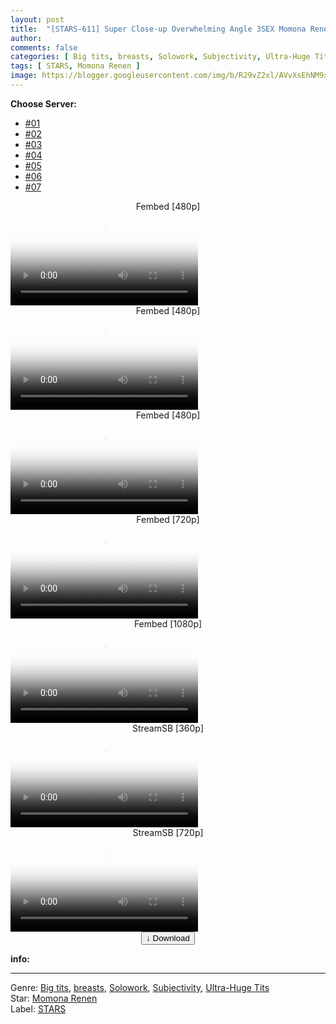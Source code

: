 ```yaml
---
layout: post
title:  "[STARS-611] Super Close-up Overwhelming Angle 3SEX Momona Renen SODstar 1 in a million"
author: 
comments: false
categories: [ Big tits, breasts, Solowork, Subjectivity, Ultra-Huge Tits ]
tags: [ STARS, Momona Renen ]
image: https://blogger.googleusercontent.com/img/b/R29vZ2xl/AVvXsEhNM9x9d_lBs0BhsdmbuBG5C5hOcY86kk-Spln-bzOvj0MqP6NMBCxikZWxw6NW9tZwAFJcjMT9ElbMZT_j1GTkZDBOA2b-P95GEp8Zij7YzjM4lRWJVXZa7YA5v4HsPrJLBiInSoEc97h7jJjVBwCwfg3BHtC5r-5KKyxRuaZMPvldRXDADaa3efYC/s1600/1stars611pl.jpg
---
```


<div id="utb">
<b>Choose Server:</b>
<ul id="udltb">
<li><a href="#tab1">#01</a></li>
<li><a href="#tab2">#02</a></li>
<li><a href="#tab3">#03</a></li>
<li><a href="#tab4">#04</a></li>
<li><a href="#tab5">#05</a></li>
<li><a href="#tab6">#06</a></li>
<li><a href="#tab7">#07</a></li>
</ul>
<div id="udlctn">
<div id="tab1">
<!--- #01 Start --->
<center>Fembed [480p]</center>
<video class='js-player' poster="https://blogger.googleusercontent.com/img/b/R29vZ2xl/AVvXsEhNM9x9d_lBs0BhsdmbuBG5C5hOcY86kk-Spln-bzOvj0MqP6NMBCxikZWxw6NW9tZwAFJcjMT9ElbMZT_j1GTkZDBOA2b-P95GEp8Zij7YzjM4lRWJVXZa7YA5v4HsPrJLBiInSoEc97h7jJjVBwCwfg3BHtC5r-5KKyxRuaZMPvldRXDADaa3efYC/s1600/1stars611pl.jpg" controls playsinline>
  <source src="https://fvs.io/redirector?token=MlZiQ3ZVWWZVZjlJM0JKU2dObE9xbmdmTXVmMEMrWGZuaitZYktTU3c3eGVjSElMMEY0bi85OHFHUml6SE9TNkczUEFMQmhPd2xOVGdOOWVzV0xEUy9kcWpzSkdWOCs1Z0MvL2d3eVdDUHQvbjFQekY5cThDYWw4RE9JOWhJRmlVYTdpYnNsV3cyMlVhVTMwZE5Ba3JSRmNvQXpSOGZkMDorRlhzOTZ1LzY5cXgzR2V1TjJ2SFJBPT0kzPx" type="video/mp4">
</video>
<!--- #01 End --->
</div>
<div id="tab2">
<!--- #02 Start --->
<center>Fembed [480p]</center>
<video class='js-player' poster="https://blogger.googleusercontent.com/img/b/R29vZ2xl/AVvXsEhNM9x9d_lBs0BhsdmbuBG5C5hOcY86kk-Spln-bzOvj0MqP6NMBCxikZWxw6NW9tZwAFJcjMT9ElbMZT_j1GTkZDBOA2b-P95GEp8Zij7YzjM4lRWJVXZa7YA5v4HsPrJLBiInSoEc97h7jJjVBwCwfg3BHtC5r-5KKyxRuaZMPvldRXDADaa3efYC/s1600/1stars611pl.jpg" controls playsinline>
  <source src="https://fvs.io/redirector?token=YXNRdXp1ZFk1SVVkTGNwWTViZE9qYUhWQUh3TzNTZEtodS9VYk8xOGhRK2JJM1RHSCtHWm1ETFczcFRSYXNtZGR2blIvQ1kxUzVpajQyWnZBc2cyK0hOYnRWcFkyNHllYllydk9wMjF6WUh0TWMzVElFVGhJOG8zd2tYcXNIdWt5UjFPUm9YWmk5bVdKTnFTSWxNTnNUK29MQ0dMOENBUDpTKzAvaGg1UWxsZWVGM3hxaFQySUlnPT0U9Ew" type="video/mp4">
</video>
<!--- #02 End --->
</div>
<div id="tab3">
<!--- #03 Start --->
<center>Fembed [480p]</center>
<video class='js-player' poster="https://blogger.googleusercontent.com/img/b/R29vZ2xl/AVvXsEhNM9x9d_lBs0BhsdmbuBG5C5hOcY86kk-Spln-bzOvj0MqP6NMBCxikZWxw6NW9tZwAFJcjMT9ElbMZT_j1GTkZDBOA2b-P95GEp8Zij7YzjM4lRWJVXZa7YA5v4HsPrJLBiInSoEc97h7jJjVBwCwfg3BHtC5r-5KKyxRuaZMPvldRXDADaa3efYC/s1600/1stars611pl.jpg" controls playsinline>
  <source src="https://fvs.io/redirector?token=cjFocUV5WFh2UVhPUWVJcmYzdk5nMCtWdXh3bldmVVA0NHlwM3R6M3ZQVVBYMXQwS0xmcGlYKy9vT25MNFo0Qm80RW4zZStMRmIwNnRvUkNBeUVCUnRwd2MvR010Y0pDbGlUU3hIMWhxQk5NVmpDMFVVMzI4dU1MZTYxdEtwQ0dtRDFpNVlYNjZvMEJaekpmQUFSN28rclBQd0xmZDFCSjo5c29GUCtwRm9renNjQzVFQ3RmMGJRPT0KLcS" type="video/mp4">
</video>
<!--- #03 End --->
</div>
<div id="tab4">
<!--- #04 Start --->
<center>Fembed [720p]</center>
<video class='js-player' poster="https://blogger.googleusercontent.com/img/b/R29vZ2xl/AVvXsEhNM9x9d_lBs0BhsdmbuBG5C5hOcY86kk-Spln-bzOvj0MqP6NMBCxikZWxw6NW9tZwAFJcjMT9ElbMZT_j1GTkZDBOA2b-P95GEp8Zij7YzjM4lRWJVXZa7YA5v4HsPrJLBiInSoEc97h7jJjVBwCwfg3BHtC5r-5KKyxRuaZMPvldRXDADaa3efYC/s1600/1stars611pl.jpg" controls playsinline>
  <source src="https://fvs.io/redirector?token=Zkw0RzhlTHQ0ZUlDMnFsQlpjOG0wVVBNRi9PakJ0OGt1eXNNVHNDdWpJU3hUdy9udUxlSDdsU0lFbjViL25PQ1BpQ3k2OVRHY2lHalJzOGZobVNHWUxaV2RIbnA1dmRvSUxQUU5HN0tLN0loYlFrYkVnZThxSy9GUnhOdUkvbkJOaDMzbTZaTzBBc1RlOHZvNXQwekhwaGJCaUV2K3hRS21nPT06RnNXaWFsMWhvaXBpeEQ1ZU5DVzdnZz09azwx" type="video/mp4">
</video>
<!--- #04 End --->
</div>
<div id="tab5">
<!--- #05 Start --->
<center>Fembed [1080p]</center>
<video class='js-player' poster="https://blogger.googleusercontent.com/img/b/R29vZ2xl/AVvXsEhNM9x9d_lBs0BhsdmbuBG5C5hOcY86kk-Spln-bzOvj0MqP6NMBCxikZWxw6NW9tZwAFJcjMT9ElbMZT_j1GTkZDBOA2b-P95GEp8Zij7YzjM4lRWJVXZa7YA5v4HsPrJLBiInSoEc97h7jJjVBwCwfg3BHtC5r-5KKyxRuaZMPvldRXDADaa3efYC/s1600/1stars611pl.jpg" controls playsinline>
  <source src="https://fvs.io/redirector?token=QlM2ODU5N1JTbGo4WFB4NnhhWDRSYU9YK1lNb0I1ei80REdQbzQzUmFVSkI5SFpCeWJPTW1qTWdKMk9GTmhHVHhEWXdDeHI1L29jUWsxaVdZZVROeUNUTTkwUGV3YTMrdmU1b3hyZWYycWhtODhrWEQrOVZJS3RUR0RMdVNqNHRJUkFFWUlFbHBYOERPNDY2QWpsQzdzT0g5c2FyUk1iamhURT06TXV6dlRRUWkxWnBrWFFxY2UzR1BBQT09dfBq" type="video/mp4">
</video>
<!--- #05 End --->
</div>
<div id="tab6">
<!--- #06 Start --->
<center>StreamSB [360p]</center>
<video class='js-player' poster="https://blogger.googleusercontent.com/img/b/R29vZ2xl/AVvXsEhNM9x9d_lBs0BhsdmbuBG5C5hOcY86kk-Spln-bzOvj0MqP6NMBCxikZWxw6NW9tZwAFJcjMT9ElbMZT_j1GTkZDBOA2b-P95GEp8Zij7YzjM4lRWJVXZa7YA5v4HsPrJLBiInSoEc97h7jJjVBwCwfg3BHtC5r-5KKyxRuaZMPvldRXDADaa3efYC/s1600/1stars611pl.jpg" controls playsinline>
  <source src="https://nvnlgbitjnvgwsehusnh.akamai-cdn-content.com/tysxerk6iw6oj6cdabka3scbflr3zgica6e44rbo5qxuq6igetes7hhuynqa/STARS-611.mp4" type="video/mp4">
</video>
<!--- #06 End --->
</div>
<div id="tab7">
<!--- #07 Start --->
<center>StreamSB [720p]</center>
<video class='js-player' poster="https://blogger.googleusercontent.com/img/b/R29vZ2xl/AVvXsEhNM9x9d_lBs0BhsdmbuBG5C5hOcY86kk-Spln-bzOvj0MqP6NMBCxikZWxw6NW9tZwAFJcjMT9ElbMZT_j1GTkZDBOA2b-P95GEp8Zij7YzjM4lRWJVXZa7YA5v4HsPrJLBiInSoEc97h7jJjVBwCwfg3BHtC5r-5KKyxRuaZMPvldRXDADaa3efYC/s1600/1stars611pl.jpg" controls playsinline>
  <source src="https://nvnlgbitjnvgwsehusnh.akamai-cdn-content.com/tysxerk6iw6oj6cdabka3scbflr3zgica6e44rbo5yxuq6igetera7ux74aa/STARS-611.mp4" type="video/mp4">
</video>
<!--- #07 End --->
</div>
</div>
</div>

<center>
<a href="/svr/stars-611">
<button class="btn btn-outline-dark py-2 px-5 d-block w-100 show-comments"><b>&darr;</b> Download</button>
</a>
</center>

<b>info:</b><hr/>
Genre: <a href="/categories#Big-tits">Big tits</a>, <a href="/categories#breasts">breasts</a>, <a href="/categories#Solowork">Solowork</a>, <a href="/categories#Subjectivity">Subjectivity</a>, <a href="/categories#Ultra-Huge-Tits">Ultra-Huge Tits</a><br/>
Star: <a href="/tags#Momona-Renen">Momona Renen</a><br/>
Label: <a href="/tags#STARS">STARS</a>
